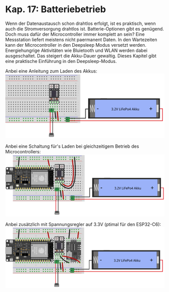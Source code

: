 # Kap. 17: Batteriebetrieb

Wenn der Datenaustausch schon drahtlos erfolgt, ist es praktisch, wenn auch die Stromversorgung drahtlos ist.
Batterie-Optionen gibt es genügend.
Doch muss dafür der Microcontroller immer komplett an sein?
Eine Messstation liefert meistens nicht paermanent Daten. In den Wartezeiten kann der Microcontroller in den Deepsleep Modus versetzt werden. Energiehungrige Aktivitäten wie Bluietooth und WLAN werden dabei ausgeschaltet.
Das steigert die Akku-Dauer gewaltig.
Dieses Kapitel gibt eine praktische Einführung in den Deepsleep-Modus.

Anbei eine Anleitung zum Laden des Akkus:
![Akku_laden](Akku_laden.png)

Anbei eine Schaltung für's Laden bei gleichzeitigem Betrieb des Microcontrollers:
![Akku_laden_plus_Betrieb](Akku_laden_plus_Betrieb.png)

Anbei zusätzlich mit Spannungsregler auf 3.3V (ptimal für den ESP32-C6):
![Akku_laden_plus_Betrieb](Akku_laden_plus_Betrieb_plus_Spannungswandler.png)
